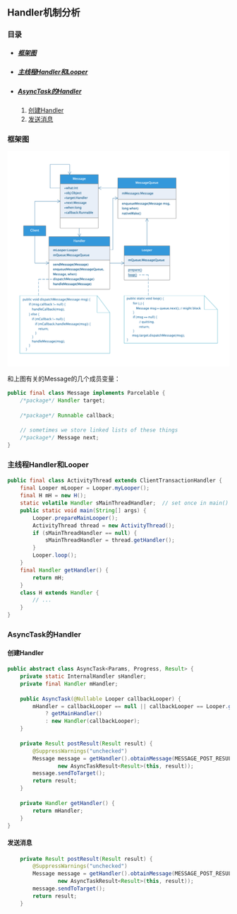 ## Handler机制分析

### 目录

* ##### [框架图](#1)

* ##### [主线程Handler和Looper](#2)

* ##### [AsyncTask的Handler](#3)
  1. [创建Handler](#3.1)
  2. [发送消息](#3.2)

<h3 id="1">框架图</h3>

<img src="../assets/images/edraw/uml_handler.png" width="850">

和上图有关的Message的几个成员变量：

```java
public final class Message implements Parcelable {
    /*package*/ Handler target;

    /*package*/ Runnable callback;

    // sometimes we store linked lists of these things
    /*package*/ Message next;
}
```

<h3 id="2">主线程Handler和Looper</h3>

```java
public final class ActivityThread extends ClientTransactionHandler {
    final Looper mLooper = Looper.myLooper();
    final H mH = new H();
    static volatile Handler sMainThreadHandler;  // set once in main()
    public static void main(String[] args) {
    	Looper.prepareMainLooper();
    	ActivityThread thread = new ActivityThread();
    	if (sMainThreadHandler == null) {
            sMainThreadHandler = thread.getHandler();
        }
        Looper.loop();
    }
    final Handler getHandler() {
        return mH;
    }
    class H extends Handler {
    	// ...
    }
}
```

<h3 id="3">AsyncTask的Handler</h3>

<h4 id="3.1">创建Handler</h4>

```java
public abstract class AsyncTask<Params, Progress, Result> {
    private static InternalHandler sHandler;
    private final Handler mHandler;

    public AsyncTask(@Nullable Looper callbackLooper) {
        mHandler = callbackLooper == null || callbackLooper == Looper.getMainLooper()
            ? getMainHandler()
            : new Handler(callbackLooper);
    }

    private Result postResult(Result result) {
        @SuppressWarnings("unchecked")
        Message message = getHandler().obtainMessage(MESSAGE_POST_RESULT,
                new AsyncTaskResult<Result>(this, result));
        message.sendToTarget();
        return result;
    }

    private Handler getHandler() {
        return mHandler;
    }
}
```

<h4 id="3.2">发送消息</h4>

```java
    private Result postResult(Result result) {
        @SuppressWarnings("unchecked")
        Message message = getHandler().obtainMessage(MESSAGE_POST_RESULT,
                new AsyncTaskResult<Result>(this, result));
        message.sendToTarget();
        return result;
    }
```